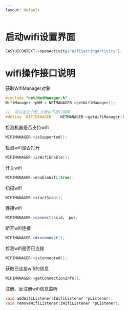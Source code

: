 ```yaml
---
layout: default
---
```

# 启动wifi设置界面
```c++
EASYUICONTEXT->openActivity("WifiSettingActivity");
```

# wifi操作接口说明
获取WifiManager对象
```c++
#include "net/NetManager.h"
WifiManager *pWM = NETMANAGER->getWifiManager();

//	可以定义个宏,方便以下接口调用
#define  WIFIMANAGER    NETMANAGER->getWifiManager()
```
检测机器是否支持wifi
```c++
WIFIMANAGER->isSupported();
```
检测wifi是否打开
```c++
WIFIMANAGER->isWifiEnable();
```
开关wifi
```c++
WIFIMANAGER->enableWifi(true);
```
扫描wifi
```c++
WIFIMANAGER->startScan();
```
连接wifi
```c++
WIFIMANAGER->connect(ssid， pw);
```
断开wifi连接
```c++
WIFIMANAGER->disconnect();
```
检测wifi是否已连接
```c++
WIFIMANAGER->isConnected();
```
获取已连接wifi的信息
```c++
WIFIMANAGER->getConnectionInfo();
```
注册、反注册wifi信息监听
```c++
void addWifiListener(IWifiListener *pListener);
void removeWifiListener(IWifiListener *pListener);
```
